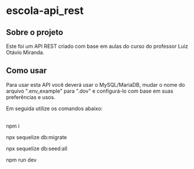 # escola-api_rest

<h2>Sobre o projeto</h2>
<p>Este foi um API REST criado com base em aulas do curso do professor Luiz Otávio Miranda.</p>

<h2>Como usar</h2>
<p>Para usar esta API você deverá usar o MySQL/MariaDB, mudar o nome do arquivo ".env_example" para ".dov" e configurá-lo com base em suas preferências e usos.</p>
<p>Em seguida utilize os comandos abaixo:</p>
<p></br>npm i</h2>
<p>npx sequelize db:migrate</h2>
<p>npx sequelize db:seed:all</h2>
<p>npm run dev</h2>
